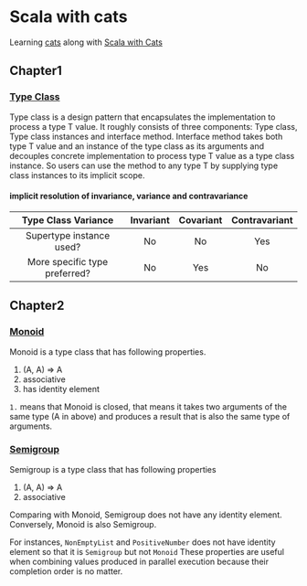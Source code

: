 # Scala with cats

Learning [cats](https://github.com/typelevel/cats) along with [Scala with Cats](https://underscore.io/books/scala-with-cats/)

## Chapter1

### [Type Class](./cats/src/main/scala/com/github/saint1991/cats/chapter1)

Type class is a design pattern that encapsulates the implementation to process a type T value.
It roughly consists of three components: Type class, Type class instances and interface method.
Interface method takes both type T value and an instance of the type class as its arguments and decouples
concrete implementation to process type T value as a type class instance.
So users can use the method to any type T by supplying type class instances to its implicit scope.

#### implicit resolution of invariance, variance and contravariance

| Type Class Variance           | Invariant | Covariant | Contravariant |
|:-----------------------------:|:---------:|:---------:|:-------------:|
| Supertype instance used?      | No        | No        | Yes           |
| More specific type preferred? | No        | Yes       | No            |
 
 
## Chapter2
 
### [Monoid](./cats/src/main/scala/com/github/saint1991/cats/chapter2)
 
Monoid is a type class that has following properties.
 
1. (A, A) => A
2. associative
3. has identity element

`1.` means that Monoid is closed, that means it takes two arguments of the same type (A in above) 
and produces a result that is also the same type of arguments.
 
 
### [Semigroup](./cats/src/main/scala/com/github/saint1991/cats/chapter2)
 
Semigroup is a type class that has following properties
  
1. (A, A) => A
2. associative
  
Comparing with Monoid, Semigroup does not have any identity element.
Conversely, Monoid is also Semigroup.

For instances, `NonEmptyList` and `PositiveNumber` does not have identity element so that it is `Semigroup` but not `Monoid` 
These properties are useful when combining values produced in parallel execution because their completion order is no matter.

